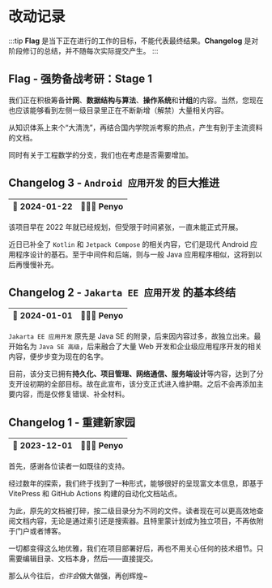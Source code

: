 # 改动记录

:::tip
**Flag** 是当下正在进行的工作的目标，不能代表最终结果。**Changelog** 是对阶段修订的总结，并不随每次实际提交产生。
:::

## Flag - 强势备战考研：Stage 1

我们正在积极筹备**计网**、**数据结构与算法**、**操作系统**和**计组**的内容。当然，您现在也应该能够看到左侧一级目录里正在不断新增（解禁）大量相关内容。

从知识体系上来个“大清洗”，再结合国内学院派考察的热点，产生有别于主流资料的文档。

同时有关于工程数学的分支，我们也在考虑是否需要增加。

## Changelog 3 - `Android 应用开发` 的巨大推进

| 📅 2024-01-22 | 🧑🏻‍💻 Penyo |
| ------------- | -------- |

该项目早在 2022 年就已经规划，但受限于时间紧张，一直未能正式开展。

近日已补全了 `Kotlin` 和 `Jetpack Compose` 的相关内容，它们是现代 Android 应用程序设计的基石。至于中间件和后端，则与一般 Java 应用程序相似，这将到以后再慢慢补充。

## Changelog 2 - `Jakarta EE 应用开发` 的基本终结

| 📅 2024-01-01 | 🧑🏻‍💻 Penyo |
| ------------- | -------- |

`Jakarta EE 应用开发` 原先是 Java SE 的附录，后来因内容过多，故独立出来。最开始名为 `Java SE 高级`，后来融合了大量 Web 开发和企业级应用程序开发的相关内容，便步步变为现在的名字。

目前，该分支已拥有**持久化、项目管理、网络通信、服务端设计**等内容，达到了分支开设初期的全部目标。故在此宣布，该分支正式进入维护期。之后不会再添加主要内容，而是仅修复错误、补全材料。

## Changelog 1 - 重建新家园

| 📅 2023-12-01 | 🧑🏻‍💻 Penyo |
| ------------- | -------- |

首先，感谢各位读者一如既往的支持。

经过数年的探索，我们终于找到了一种形式，能够很好的呈现富文本信息，即基于 VitePress 和 GitHub Actions 构建的自动化文档站点。

为此，原先的文档被打碎，按二级目录分为不同的文件。读者现在可以更高效地查阅文档内容，无论是通过索引还是搜索器。且特里蒙计划成为独立项目，不再依附于门户或者博客。

一切都变得这么地优雅，我们在项目部署好后，再也不用关心任何的技术细节。只需要编辑目录、文档本身，然后——直接提交。

那么从今往后，*也许会*做大做强，再创辉煌~
